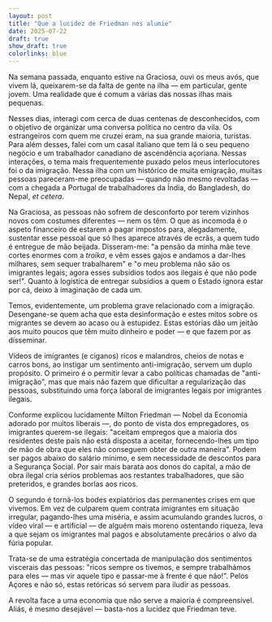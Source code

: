 ```yaml
---
layout: post
title: "Que a lucidez de Friedman nos alumie"
date: 2025-07-22
draft: true
show_draft: true
colorlinks: blue
---
```


Na semana passada, enquanto estive na Graciosa, ouvi os meus avós, que vivem lá, queixarem-se da falta de gente na ilha — em particular, gente jovem. Uma realidade que é comum a várias das nossas ilhas mais pequenas.

Nesses dias, interagi com cerca de duas centenas de desconhecidos, com o objetivo de organizar uma conversa política no centro da vila. Os estrangeiros com quem me cruzei eram, na sua grande maioria, turistas. Para além desses, falei com um casal italiano que tem lá o seu pequeno negócio e um trabalhador canadiano de ascendência açoriana.
Nessas interações, o tema mais frequentemente puxado pelos meus interlocutores foi o da imigração. Nessa ilha com um histórico de muita emigração, muitas pessoas pareceram-me preocupadas — quando não mesmo revoltadas — com a chegada a Portugal de trabalhadores da Índia, do Bangladesh, do Nepal, _et cetera_.

Na Graciosa, as pessoas não sofrem de desconforto por terem vizinhos novos com costumes diferentes — nem os têm. O que as incomoda é o aspeto financeiro de estarem a pagar impostos para, alegadamente, sustentar esse pessoal que só lhes aparece através de ecrãs, a quem tudo é entregue de mão beijada. Disseram-me: "a pensão da minha mãe teve cortes enormes com a _troika_, e vêm esses gajos e andamos a dar-lhes milhares, sem sequer trabalharem" e "o meu problema não são os imigrantes legais; agora esses subsídios todos aos ilegais é que não pode ser!". Quanto à logística de entregar subsídios a quem o Estado ignora estar por cá, deixo à imaginação de cada um.

Temos, evidentemente, um problema grave relacionado com a imigração. Desengane-se quem acha que esta desinformação e estes mitos sobre os migrantes se devem ao acaso ou à estupidez. Estas estórias dão um jeitão aos muito poucos que têm muito dinheiro e poder — e que fazem por as disseminar.

Vídeos de imigrantes (e ciganos) ricos e malandros, cheios de notas e carros bons, ao instigar um sentimento anti-imigração, servem um duplo propósito. O primeiro é o permitir levar a cabo políticas chamadas de "anti-imigração", mas que mais não fazem que dificultar a regularização das pessoas, substituindo uma força laboral de imigrantes legais por imigrantes ilegais.

Conforme explicou lucidamente Milton Friedman — Nobel da Economia adorado por muitos liberais —, do ponto de vista dos empregadores, os imigrantes querem-se ilegais: "aceitam empregos que a maioria dos residentes deste país não está disposta a aceitar, fornecendo-lhes um tipo de mão de obra que eles não conseguem obter de outra maneira". Podem ser pagos abaixo do salário mínimo, e sem necessidade de descontos para a Segurança Social. Por sair mais barata aos donos do capital, a mão de obra ilegal cria sérios problemas aos restantes trabalhadores, que são preteridos, e grandes borlas aos ricos.

O segundo é torná-los bodes expiatórios das permanentes crises em que vivemos. Em vez de culparem quem contrata imigrantes em situação irregular, pagando-lhes uma miséria, e assim acumulando grandes lucros, o vídeo viral — e artificial — de alguém mais moreno ostentando riqueza, leva a que sejam os imigrantes mal pagos e absolutamente precários o alvo da fúria popular.

Trata-se de uma estratégia concertada de manipulação dos sentimentos viscerais das pessoas: "ricos sempre os tivemos, e sempre trabalhámos para eles — mas vir aquele tipo e passar-me à frente é que não!". Pelos Açores e não só, estas retóricas só servem para iludir as pessoas.

A revolta face a uma economia que não serve a maioria é compreensível. Aliás, é mesmo desejável — basta-nos a lucidez que Friedman teve.

